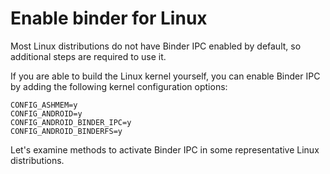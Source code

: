 # Enable binder for Linux
Most Linux distributions do not have Binder IPC enabled by default, so additional steps are required to use it.

If you are able to build the Linux kernel yourself, you can enable Binder IPC by adding the following kernel configuration options:
```
CONFIG_ASHMEM=y
CONFIG_ANDROID=y
CONFIG_ANDROID_BINDER_IPC=y
CONFIG_ANDROID_BINDERFS=y
```

Let's examine methods to activate Binder IPC in some representative Linux distributions.
